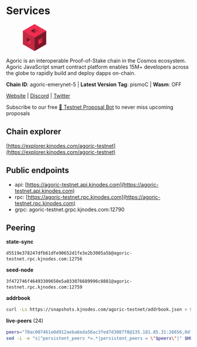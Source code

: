 # Services

<figure><img src="https://raw.githubusercontent.com/kj89/cosmos-images/main/logos/agoric.png" alt=""><figcaption></figcaption></figure>

Agoric is an interoperable Proof-of-Stake chain in the Cosmos ecosystem.  Agoric JavaScript smart contract platform enables 15M+ developers across the  globe to rapidly build and deploy dapps on-chain.

**Chain ID**: agoric-emerynet-5 | **Latest Version Tag**: pismoC | **Wasm**: OFF

[Website](https://agoric.com) | [Discord](https://discord.com/invite/qDW8DRes4s) | [Twitter](https://twitter.com/agoric)



Subscribe to our free [🤖 Testnet Proposal Bot](https://t.me/kjnodes_testnet_proposal_bot) to never miss upcoming proposals


## Chain explorer
[https://explorer.kjnodes.com/agoric-testnet](https://explorer.kjnodes.com/agoric-testnet)

## Public endpoints

* api: [https://agoric-testnet.api.kjnodes.com](https://agoric-testnet.api.kjnodes.com)
* rpc: [https://agoric-testnet.rpc.kjnodes.com](https://agoric-testnet.rpc.kjnodes.com)
* grpc: agoric-testnet.grpc.kjnodes.com:12790

## Peering

**state-sync**

```text
d5519e378247dfb61dfe90652d1fe3e2b3005a5b@agoric-testnet.rpc.kjnodes.com:12756
```

**seed-node**

```text
3f472746f46493309650e5a033076689996c8881@agoric-testnet.rpc.kjnodes.com:12759
```

**addrbook**
```bash
curl -Ls https://snapshots.kjnodes.com/agoric-testnet/addrbook.json > $HOME/.agoric/config/addrbook.json
```

**live-peers** (24)
```bash
peers="70ac007461e0d912aeba6eda56ac3fed7d3087f8@135.181.85.31:26656,8dfb920cdc2eba42b688f44fdd26e12dabfbb6a9@95.217.130.111:27656,4dee5e4456307469d037c35eb0157f1f252b3f99@135.181.35.255:26656,980583e1dfd16988b6fdb22dd733f3260c535e45@192.241.137.132:26656,ae61fc38e09756a8023a80764b23e55485cba268@103.180.28.204:27656,d5519e378247dfb61dfe90652d1fe3e2b3005a5b@65.109.68.190:27656,3f4e87ddb2e61fdd01398c071fa986259f096334@209.34.206.46:26656,a49d469686e32f6490b56a2a693e83c130f3ee2a@144.76.145.151:26656,6f9e22eba0130f1a29c25e28beeae69b2621a403@35.238.67.135:26656,b7a728cbf102ff45dca7d9dc5b433408e240649f@65.109.23.114:14456,c72d05f83b53dc7f6c55d7d3e67c304716d27d80@116.202.227.117:27656,a3a1e6c7a9ceec632c22769a9e369d05a796dc24@65.108.79.246:26709,029b9018489d618e4368e9af34599e07a9fc07c9@34.67.210.29:26656,a875ef614b3902dd567be2076f18239681f24e35@82.100.58.112:26656,98e1069b1cfc445e377eda6a0eadd94f7877065d@162.55.169.76:26656,0cca760735ca9a8fa38c8b3618b9982d5f0af5ef@54.255.208.47:26656,33b1734490b9fbbb18aef821d9e023efe99366bc@84.85.89.213:26656,793955daf95ad29f003cc4ec7e6c60c00677b2f7@5.9.81.187:30656,dfaff8b84e30a30732757b1bcaa5463746dbc87b@34.30.233.82:26656,b74a421ccb5b9928a6a1a158c26189f18319c344@65.108.226.183:14456,6644a86094a0cb0152f83aed74357c439657770b@185.239.209.79:26656,7b1cafa0879374125c623d854bcc0cb9cd98729e@185.213.25.151:26656,dd9944850a69276f81792b0c0ebdbeee17df5e5e@34.69.172.140:26656,7ea47a018710e43a9eafd4eebc8340d2f48eb3ba@94.130.132.227:2160"
sed -i -e "s|^persistent_peers *=.*|persistent_peers = \"$peers\"|" $HOME/.agoric/config/config.toml
```
